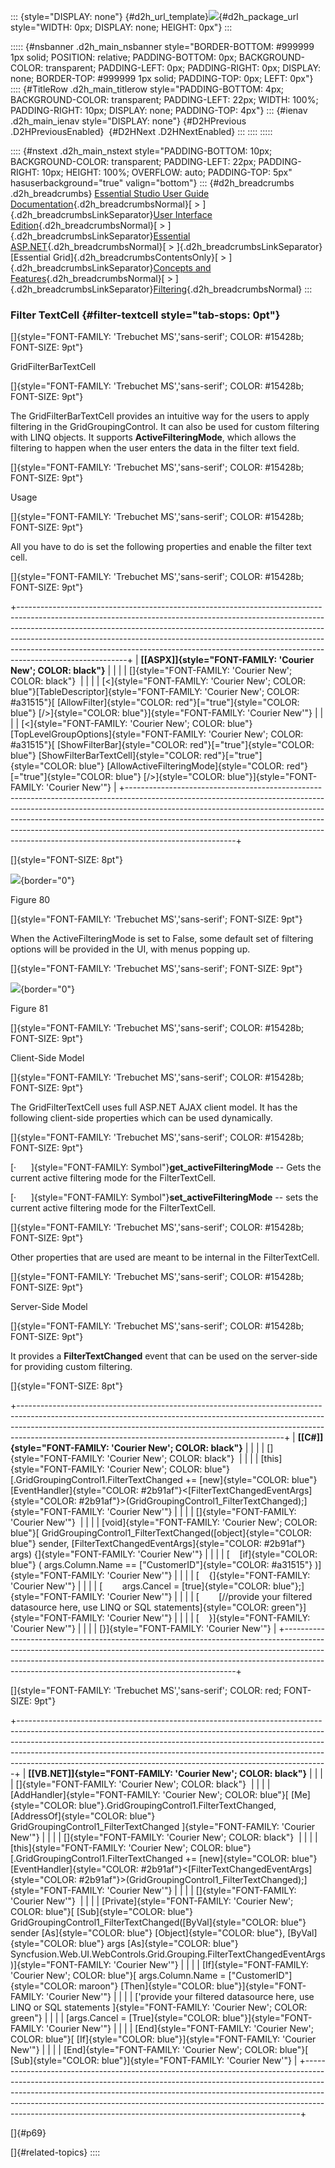 ::: {style="DISPLAY: none"}
[](ms-xhelp:///?Id=d2h_url_template){#d2h_url_template}![](!package_url!){#d2h_package_url style="WIDTH: 0px; DISPLAY: none; HEIGHT: 0px"}
:::

::::: {#nsbanner .d2h_main_nsbanner style="BORDER-BOTTOM: #999999 1px solid; POSITION: relative; PADDING-BOTTOM: 0px; BACKGROUND-COLOR: transparent; PADDING-LEFT: 0px; PADDING-RIGHT: 0px; DISPLAY: none; BORDER-TOP: #999999 1px solid; PADDING-TOP: 0px; LEFT: 0px"}
:::: {#TitleRow .d2h_main_titlerow style="PADDING-BOTTOM: 4px; BACKGROUND-COLOR: transparent; PADDING-LEFT: 22px; WIDTH: 100%; PADDING-RIGHT: 10px; DISPLAY: none; PADDING-TOP: 4px"}
::: {#ienav .d2h_main_ienav style="DISPLAY: none"}
[](ms-xhelp:///?Id=672c31e9-1068-441b-a727-ea78cb38735f){#D2HPrevious .D2HPreviousEnabled}  [](ms-xhelp:///?Id=1c275a36-dcd3-4a17-9f7d-1294d5c0ad2a){#D2HNext .D2HNextEnabled}
:::
::::
:::::

:::: {#nstext .d2h_main_nstext style="PADDING-BOTTOM: 10px; BACKGROUND-COLOR: transparent; PADDING-LEFT: 22px; PADDING-RIGHT: 10px; HEIGHT: 100%; OVERFLOW: auto; PADDING-TOP: 5px" hasuserbackground="true" valign="bottom"}
::: {#d2h_breadcrumbs .d2h_breadcrumbs}
[Essential Studio User Guide Documentation](ms-xhelp:///?Id=12457748-09e3-4d74-a240-8e049cedf030){.d2h_breadcrumbsNormal}[ \> ]{.d2h_breadcrumbsLinkSeparator}[User Interface Edition](ms-xhelp:///?Id=c29296b7-531c-413b-a0ec-488ca1f7f669){.d2h_breadcrumbsNormal}[ \> ]{.d2h_breadcrumbsLinkSeparator}[Essential ASP.NET](ms-xhelp:///?Id=25c35330-c127-4dad-9a92-ed79dc7261a6){.d2h_breadcrumbsNormal}[ \> ]{.d2h_breadcrumbsLinkSeparator}[Essential Grid]{.d2h_breadcrumbsContentsOnly}[ \> ]{.d2h_breadcrumbsLinkSeparator}[Concepts and Features](ms-xhelp:///?Id=9e489974-524d-457c-9881-e458b1321685){.d2h_breadcrumbsNormal}[ \> ]{.d2h_breadcrumbsLinkSeparator}[Filtering](ms-xhelp:///?Id=4a29652f-c3a9-44a3-8f0f-b5e6051008e2){.d2h_breadcrumbsNormal}
:::

### Filter TextCell {#filter-textcell style="tab-stops: 0pt"}

[]{style="FONT-FAMILY: 'Trebuchet MS','sans-serif'; COLOR: #15428b; FONT-SIZE: 9pt"} 

GridFilterBarTextCell

[]{style="FONT-FAMILY: 'Trebuchet MS','sans-serif'; COLOR: #15428b; FONT-SIZE: 9pt"} 

The GridFilterBarTextCell provides an intuitive way for the users to apply filtering in the GridGroupingControl. It can also be used for custom filtering with LINQ objects. It supports **ActiveFilteringMode**, which allows the filtering to happen when the user enters the data in the filter text field.

[]{style="FONT-FAMILY: 'Trebuchet MS','sans-serif'; COLOR: #15428b; FONT-SIZE: 9pt"} 

Usage

[]{style="FONT-FAMILY: 'Trebuchet MS','sans-serif'; COLOR: #15428b; FONT-SIZE: 9pt"} 

All you have to do is set the following properties and enable the filter text cell.

[]{style="FONT-FAMILY: 'Trebuchet MS','sans-serif'; COLOR: #15428b; FONT-SIZE: 9pt"} 

+---------------------------------------------------------------------------------------------------------------------------------------------------------------------------------------------------------------------------------------------------------------------------------------------------------------------------------------------------------------------------------------------------------------------------------+
| **[\[ASPX\]]{style="FONT-FAMILY: 'Courier New'; COLOR: black"}**                                                                                                                                                                                                                                                                                                                                                                |
|                                                                                                                                                                                                                                                                                                                                                                                                                                 |
| []{style="FONT-FAMILY: 'Courier New'; COLOR: black"}                                                                                                                                                                                                                                                                                                                                                                            |
|                                                                                                                                                                                                                                                                                                                                                                                                                                 |
| [\<]{style="FONT-FAMILY: 'Courier New'; COLOR: blue"}[TableDescriptor]{style="FONT-FAMILY: 'Courier New'; COLOR: #a31515"}[ [AllowFilter]{style="COLOR: red"}[=\"true\"]{style="COLOR: blue"} [/\>]{style="COLOR: blue"}]{style="FONT-FAMILY: 'Courier New'"}                                                                                                                                                                   |
|                                                                                                                                                                                                                                                                                                                                                                                                                                 |
| [\<]{style="FONT-FAMILY: 'Courier New'; COLOR: blue"}[TopLevelGroupOptions]{style="FONT-FAMILY: 'Courier New'; COLOR: #a31515"}[ [ShowFilterBar]{style="COLOR: red"}[=\"true\"]{style="COLOR: blue"} [ShowFilterBarTextCell]{style="COLOR: red"}[=\"true\"]{style="COLOR: blue"} [AllowActiveFilteringMode]{style="COLOR: red"}[=\"true\"]{style="COLOR: blue"} [/\>]{style="COLOR: blue"}]{style="FONT-FAMILY: 'Courier New'"} |
+---------------------------------------------------------------------------------------------------------------------------------------------------------------------------------------------------------------------------------------------------------------------------------------------------------------------------------------------------------------------------------------------------------------------------------+

[]{style="FONT-SIZE: 8pt"} 

![](ImagesExt/image68_27.jpg){border="0"}

Figure 80

[]{style="FONT-FAMILY: 'Trebuchet MS','sans-serif'; FONT-SIZE: 9pt"} 

When the ActiveFilteringMode is set to False, some default set of filtering options will be provided in the UI, with menus popping up.

[]{style="FONT-FAMILY: 'Trebuchet MS','sans-serif'; FONT-SIZE: 9pt"} 

![](ImagesExt/image68_85.jpg){border="0"}

Figure 81

[]{style="FONT-FAMILY: 'Trebuchet MS','sans-serif'; COLOR: #15428b; FONT-SIZE: 9pt"} 

Client-Side Model

[]{style="FONT-FAMILY: 'Trebuchet MS','sans-serif'; COLOR: #15428b; FONT-SIZE: 9pt"} 

The GridFilterTextCell uses full ASP.NET AJAX client model. It has the following client-side properties which can be used dynamically.

[]{style="FONT-FAMILY: 'Trebuchet MS','sans-serif'; COLOR: #15428b; FONT-SIZE: 9pt"} 

[·      ]{style="FONT-FAMILY: Symbol"}**get_activeFilteringMode** -- Gets the current active filtering mode for the FilterTextCell.

[·      ]{style="FONT-FAMILY: Symbol"}**set_activeFilteringMode** -- sets the current active filtering mode for the FilterTextCell.

[]{style="FONT-FAMILY: 'Trebuchet MS','sans-serif'; COLOR: #15428b; FONT-SIZE: 9pt"} 

Other properties that are used are meant to be internal in the FilterTextCell.

[]{style="FONT-FAMILY: 'Trebuchet MS','sans-serif'; COLOR: #15428b; FONT-SIZE: 9pt"} 

Server-Side Model

[]{style="FONT-FAMILY: 'Trebuchet MS','sans-serif'; COLOR: #15428b; FONT-SIZE: 9pt"} 

It provides a **FilterTextChanged** event that can be used on the server-side for providing custom filtering.

[]{style="FONT-SIZE: 8pt"} 

+------------------------------------------------------------------------------------------------------------------------------------------------------------------------------------------------------------------------------------------------------------------------------------------------------------+
| **[\[C#\]]{style="FONT-FAMILY: 'Courier New'; COLOR: black"}**                                                                                                                                                                                                                                             |
|                                                                                                                                                                                                                                                                                                            |
| []{style="FONT-FAMILY: 'Courier New'; COLOR: black"}                                                                                                                                                                                                                                                       |
|                                                                                                                                                                                                                                                                                                            |
| [this]{style="FONT-FAMILY: 'Courier New'; COLOR: blue"}[.GridGroupingControl1.FilterTextChanged += [new]{style="COLOR: blue"} [EventHandler]{style="COLOR: #2b91af"}\<[FilterTextChangedEventArgs]{style="COLOR: #2b91af"}\>(GridGroupingControl1_FilterTextChanged);]{style="FONT-FAMILY: 'Courier New'"} |
|                                                                                                                                                                                                                                                                                                            |
| []{style="FONT-FAMILY: 'Courier New'"}                                                                                                                                                                                                                                                                     |
|                                                                                                                                                                                                                                                                                                            |
| [void]{style="FONT-FAMILY: 'Courier New'; COLOR: blue"}[ GridGroupingControl1_FilterTextChanged([object]{style="COLOR: blue"} sender, [FilterTextChangedEventArgs]{style="COLOR: #2b91af"} args) {]{style="FONT-FAMILY: 'Courier New'"}                                                                    |
|                                                                                                                                                                                                                                                                                                            |
| [    [if]{style="COLOR: blue"} ( args.Column.Name == [\"CustomerID\"]{style="COLOR: #a31515"} )]{style="FONT-FAMILY: 'Courier New'"}                                                                                                                                                                       |
|                                                                                                                                                                                                                                                                                                            |
| [    {]{style="FONT-FAMILY: 'Courier New'"}                                                                                                                                                                                                                                                                |
|                                                                                                                                                                                                                                                                                                            |
| [        args.Cancel = [true]{style="COLOR: blue"};]{style="FONT-FAMILY: 'Courier New'"}                                                                                                                                                                                                                   |
|                                                                                                                                                                                                                                                                                                            |
| [        [//provide your filtered datasource here, use LINQ or SQL statements]{style="COLOR: green"}]{style="FONT-FAMILY: 'Courier New'"}                                                                                                                                                                  |
|                                                                                                                                                                                                                                                                                                            |
| [    }]{style="FONT-FAMILY: 'Courier New'"}                                                                                                                                                                                                                                                                |
|                                                                                                                                                                                                                                                                                                            |
| [}]{style="FONT-FAMILY: 'Courier New'"}                                                                                                                                                                                                                                                                    |
+------------------------------------------------------------------------------------------------------------------------------------------------------------------------------------------------------------------------------------------------------------------------------------------------------------+

[]{style="FONT-FAMILY: 'Trebuchet MS','sans-serif'; COLOR: red; FONT-SIZE: 9pt"} 

+-----------------------------------------------------------------------------------------------------------------------------------------------------------------------------------------------------------------------------------------------------------------------------------------------------------------------------------------------------------------------------------------------------+
| **[\[VB.NET\]]{style="FONT-FAMILY: 'Courier New'; COLOR: black"}**                                                                                                                                                                                                                                                                                                                                  |
|                                                                                                                                                                                                                                                                                                                                                                                                     |
| []{style="FONT-FAMILY: 'Courier New'; COLOR: black"}                                                                                                                                                                                                                                                                                                                                                |
|                                                                                                                                                                                                                                                                                                                                                                                                     |
| [AddHandler]{style="FONT-FAMILY: 'Courier New'; COLOR: blue"}[ [Me]{style="COLOR: blue"}.GridGroupingControl1.FilterTextChanged, [AddressOf]{style="COLOR: blue"} GridGroupingControl1_FilterTextChanged ]{style="FONT-FAMILY: 'Courier New'"}                                                                                                                                                      |
|                                                                                                                                                                                                                                                                                                                                                                                                     |
| []{style="FONT-FAMILY: 'Courier New'; COLOR: black"}                                                                                                                                                                                                                                                                                                                                                |
|                                                                                                                                                                                                                                                                                                                                                                                                     |
| [this]{style="FONT-FAMILY: 'Courier New'; COLOR: blue"}[.GridGroupingControl1.FilterTextChanged += [new]{style="COLOR: blue"} [EventHandler]{style="COLOR: #2b91af"}\<[FilterTextChangedEventArgs]{style="COLOR: #2b91af"}\>(GridGroupingControl1_FilterTextChanged);]{style="FONT-FAMILY: 'Courier New'"}                                                                                          |
|                                                                                                                                                                                                                                                                                                                                                                                                     |
| []{style="FONT-FAMILY: 'Courier New'"}                                                                                                                                                                                                                                                                                                                                                              |
|                                                                                                                                                                                                                                                                                                                                                                                                     |
| [Private]{style="FONT-FAMILY: 'Courier New'; COLOR: blue"}[ [Sub]{style="COLOR: blue"} GridGroupingControl1_FilterTextChanged([ByVal]{style="COLOR: blue"} sender [As]{style="COLOR: blue"} [Object]{style="COLOR: blue"}, [ByVal]{style="COLOR: blue"} args [As]{style="COLOR: blue"} Syncfusion.Web.UI.WebControls.Grid.Grouping.FilterTextChangedEventArgs)]{style="FONT-FAMILY: 'Courier New'"} |
|                                                                                                                                                                                                                                                                                                                                                                                                     |
| [If]{style="FONT-FAMILY: 'Courier New'; COLOR: blue"}[ args.Column.Name = [\"CustomerID\"]{style="COLOR: maroon"} [Then]{style="COLOR: blue"}]{style="FONT-FAMILY: 'Courier New'"}                                                                                                                                                                                                                  |
|                                                                                                                                                                                                                                                                                                                                                                                                     |
| [\'provide your filtered datasource here, use LINQ or SQL statements ]{style="FONT-FAMILY: 'Courier New'; COLOR: green"}                                                                                                                                                                                                                                                                            |
|                                                                                                                                                                                                                                                                                                                                                                                                     |
| [args.Cancel = [True]{style="COLOR: blue"}]{style="FONT-FAMILY: 'Courier New'"}                                                                                                                                                                                                                                                                                                                     |
|                                                                                                                                                                                                                                                                                                                                                                                                     |
| [End]{style="FONT-FAMILY: 'Courier New'; COLOR: blue"}[ [If]{style="COLOR: blue"}]{style="FONT-FAMILY: 'Courier New'"}                                                                                                                                                                                                                                                                              |
|                                                                                                                                                                                                                                                                                                                                                                                                     |
| [End]{style="FONT-FAMILY: 'Courier New'; COLOR: blue"}[ [Sub]{style="COLOR: blue"}]{style="FONT-FAMILY: 'Courier New'"}                                                                                                                                                                                                                                                                             |
+-----------------------------------------------------------------------------------------------------------------------------------------------------------------------------------------------------------------------------------------------------------------------------------------------------------------------------------------------------------------------------------------------------+

[]{#p69} 

[]{#related-topics}
::::
